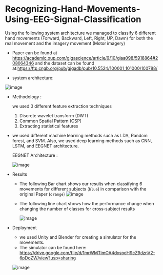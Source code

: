 # Recognizing-Hand-Movements-Using-EEG-Signal-Classification
Using the following system architecture we managed to classify 6 different hand movements  (Forward, Backward, Left, Right, UP, Dawn)
for both the real movement and the imagery movement (Motor imagery)
* Paper can be found at  https://academic.oup.com/gigascience/article/9/10/giaa098/5918864#208064346 
and the dataset can be found at:https://ftp.cngb.org/pub/gigadb/pub/10.5524/100001_101000/100788/

* system architecture:

![image](https://github.com/MAbdelhamid2001/Recognizing-Hand-Movements-Using-EEG-Signal-Classification/assets/81767517/cdee5992-f10e-4bc8-ace3-22aeb8a5b072)


* Methodology :

  we used 3 different feature extraction techniques
    1. Discrete wavelet transform (DWT)
    2. Common Spatial Pattern (CSP)
    3. Extracting statistical features

* we used different machine learning methods such as LDA, Random forest, and SVM.
Also, we used deep learning methods such as CNN, LSTM, and EEGNET architecture.

  EEGNET Architecture :
  
  ![image](https://github.com/MAbdelhamid2001/Recognizing-Hand-Movements-Using-EEG-Signal-Classification/assets/81767517/4c72c7e8-16da-4d87-84b8-b0cbaefd9678)


* Results
  
  * The following Bar chart shows our results when classifying 6 movements for different subjects (`blue`) in comparison with the original Paper (`orange`)
![image](https://github.com/MAbdelhamid2001/Recognizing-Hand-Movements-Using-EEG-Signal-Classification/assets/81767517/28d19713-e539-4761-bc75-e0c032bd3056)



  * The following line chart shows how the performance change when changing the number of classes for cross-subject results
    
    ![image](https://github.com/MAbdelhamid2001/Recognizing-Hand-Movements-Using-EEG-Signal-Classification/assets/81767517/dcacf5fe-a68e-4460-8486-8255ed06c1ff)



* Deployment
  
  * we used Unity and Blender for creating a simulator for the movements.
  * The simulator can be found here: https://drive.google.com/file/d/1mrWMTimOA4dxspdH9cZ9dznV2-6pDoZW/view?usp=sharing

  ![image](https://github.com/MAbdelhamid2001/Recognizing-Hand-Movements-Using-EEG-Signal-Classification/assets/81767517/2acc8588-e955-4fef-8810-ef44c380d81e)

